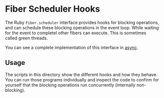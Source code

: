 # Fiber Scheduler Hooks

The Ruby `Fiber.scheduler` interface provides hooks for blocking operations, and can schedule these blocking operations in the event loop. While waiting for the event to completel other fibers can execute. This is sometimes called green threads.

You can see a complete implementation of this interface in [async](https://github.com/socketry/async/blob/main/lib/async/scheduler.rb).

## Usage

The scripts in this directory show the different hooks and how they behave. You can run those programs individually and inspect the code to confirm for yourself that the blocking operations run concurrently (internally non-blocking).
